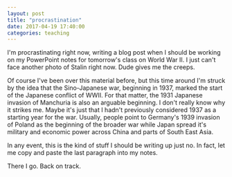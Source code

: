 ```yaml
---
layout: post
title: "procrastination"
date: 2017-04-19 17:40:00
categories: teaching
---
```

I'm procrastinating right now, writing a blog post when I should be working on my PowerPoint notes for tomorrow's class on World War II. I just can't face another photo of Stalin right now. Dude gives me the creeps.

Of course I've been over this material before, but this time around I'm struck by the idea that the Sino-Japanese war, beginning in 1937, marked the start of the Japanese conflict of WWII. For that matter, the 1931 Japanese invasion of Manchuria is also an arguable beginning. I don't really know why it strikes me. Maybe it's just that I hadn't previously considered 1937 as a starting year for the war. Usually, people point to Germany's 1939 invasion of Poland as the beginning of the broader war while Japan spread it's military and economic power across China and parts of South East Asia.

In any event, this is the kind of stuff I should be writing up just no. In fact, let me copy and paste the last paragraph into my notes.

There I go. Back on track.